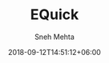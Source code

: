 ---
title: "EQuick"
leading: "Ecommerce with seller and admin app"
date: 2018-09-12T14:51:12+06:00
author: Sneh Mehta
image_webp: images/blog/meghna.webp
image: images/blog/meghna.jpg
technology: ["Flutter", "Nodejs","Mongodb"]
# total 6 feature
features:
- title: " Look"
  subTitle: "We provide marketing to businesses digital media."
- title: "Trendy "
  subTitle: "We provide  to businesses digital media."
- title: "Trendy Look"
  subTitle: "We provide marketing to  digital media."
- title: "Trendy Look"
  subTitle: "We provide  to businesses digital ."
- title: "Trenook"
  subTitle: "We provide marketing to businesses digital media."
- title: "Trenook"
  subTitle: "We provide marketing to businesses digital media."

---